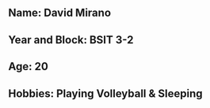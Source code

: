 
Name: David Mirano
----
Year and Block: BSIT 3-2
----
Age: 20  
----
Hobbies: Playing Volleyball & Sleeping
----
